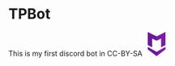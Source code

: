 # TPBot
This is my first discord bot in CC-BY-SA
![Screenshot 1](https://github.com/adam-p/markdown-here/raw/master/src/common/images/icon48.png "Screenshot 1")
